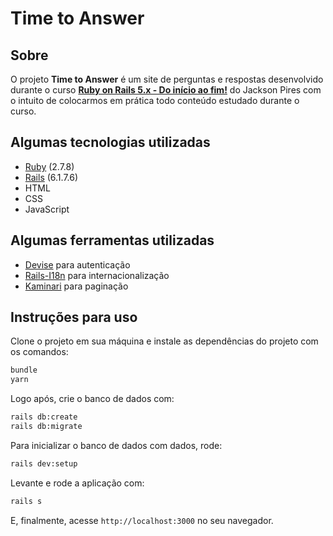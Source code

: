 # Time to Answer

## Sobre
O projeto **Time to Answer** é um site de perguntas e respostas desenvolvido durante o curso [**Ruby on Rails 5.x - Do início ao fim!**](https://www.udemy.com/course/rubyonrails-5x/) do Jackson Pires com o intuito de colocarmos em prática todo conteúdo estudado durante o curso.

## Algumas tecnologias utilizadas
- [Ruby](https://www.ruby-lang.org/pt/) (2.7.8)
- [Rails](https://rubyonrails.org/) (6.1.7.6)
- HTML
- CSS
- JavaScript

## Algumas ferramentas utilizadas
- [Devise](https://github.com/heartcombo/devise) para autenticação
- [Rails-I18n](https://github.com/svenfuchs/rails-i18n) para internacionalização
- [Kaminari](https://github.com/kaminari/kaminari) para paginação

## Instruções para uso
Clone o projeto em sua máquina e instale as dependências do projeto com os comandos:
```bash
bundle
yarn
```

Logo após, crie o banco de dados com:
```bash
rails db:create
rails db:migrate
```

Para inicializar o banco de dados com dados, rode:
```bash
rails dev:setup
```

Levante e rode a aplicação com:
```bash
rails s
```
E, finalmente, acesse ```http://localhost:3000``` no seu navegador.
